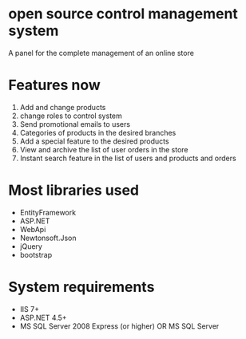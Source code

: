 # open source control management system
A panel for the complete management of an online store
# Features now
1. Add and change products
2. change roles to control system
3. Send promotional emails to users
4. Categories of products in the desired branches
5. Add a special feature to the desired products
6. View and archive the list of user orders in the store
7. Instant search feature in the list of users and products and orders


# Most libraries used
- EntityFramework
- ASP.NET
- WebApi
- Newtonsoft.Json
- jQuery
- bootstrap

# System requirements
- IIS 7+
- ASP.NET 4.5+
- MS SQL Server 2008 Express (or higher) OR MS SQL Server
